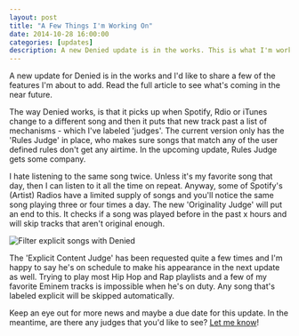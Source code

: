 ```yaml
---
layout: post
title: "A Few Things I'm Working On"
date: 2014-10-28 16:00:00
categories: [updates]
description: A new Denied update is in the works. This is what I'm working on.
---
```


A new update for Denied is in the works and I'd like to share a few of the features I'm about to add. Read the full article to see what's coming in the near future.

<!-- more -->

The way Denied works, is that it picks up when Spotify, Rdio or iTunes change to a different song and then it puts that new track past a list of mechanisms - which I've labeled 'judges'. The current version only has the 'Rules Judge' in place, who makes sure songs that match any of the user defined rules don't get any airtime. In the upcoming update, Rules Judge gets some company.

I hate listening to the same song twice. Unless it's my favorite song that day, then I can listen to it all the time on repeat. Anyway, some of Spotify's (Artist) Radios have a limited supply of songs and you'll notice the same song playing three or four times a day. The new 'Originality Judge' will put an end to this. It checks if a song was played before in the past x hours and will skip tracks that aren't original enough.

![Filter explicit songs with Denied](/blog/img/explicit-judge.jpg)

The 'Explicit Content Judge' has been requested quite a few times and I'm happy to say he's on schedule to make his appearance in the next update as well. Trying to play most Hip Hop and Rap playlists and a few of my favorite Eminem tracks is impossible when he's on duty. Any song that's labeled explicit will be skipped automatically.

Keep an eye out for more news and maybe a due date for this update. In the meantime, are there any judges that you'd like to see? <a href="mailto:{{ site.contact.email }}">Let me know</a>!
